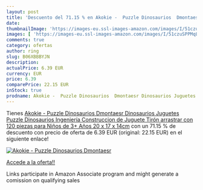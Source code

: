 ```yaml
---
layout: post
title: 'Descuento del 71.15 % en Akokie -  Puzzle Dinosaurios  Dmontaesr '
date: 
thumbnailImage: 'https://images-eu.ssl-images-amazon.com/images/I/51czuSPPMqL._SL200_.jpg'
images: [ 'https://images-eu.ssl-images-amazon.com/images/I/51czuSPPMqL._SL200_.jpg' ]
comments: true
category: ofertas
author: ring
slug: B06XBBBYJN
description:
actualPrice: 6.39 EUR
currency: EUR
price: 6.39
comparePrice: 22.15 EUR
inStock: true
prodname: Akokie -  Puzzle Dinosaurios  Dmontaesr Dinosaurios Juguetes  Puzzle Dinosaurios Ingeniería Construccion de Juguete Tirón arrastrar con 120 piezas  para Niños de 3+ Años 20 x 17 x 14cm
---
```


Tienes [Akokie -  Puzzle Dinosaurios  Dmontaesr Dinosaurios Juguetes  Puzzle Dinosaurios Ingeniería Construccion de Juguete Tirón arrastrar con 120 piezas  para Niños de 3+ Años 20 x 17 x 14cm](https://www.amazon.es/dp/B06XBBBYJN/?tag=tolees-21) con un 71.15 % de descuento con precio de oferta de 6.39 EUR (original: 22.15 EUR) en el siguiente enlace!

[![Akokie -  Puzzle Dinosaurios  Dmontaesr ](https://images-eu.ssl-images-amazon.com/images/I/51czuSPPMqL._SL200_.jpg)](https://www.amazon.es/dp/B06XBBBYJN/?tag=tolees-21)

[Accede a la oferta!!](https://www.amazon.es/dp/B06XBBBYJN/?tag=tolees-21)

Links participate in Amazon Associate program and might generate a comission on qualifying sales


